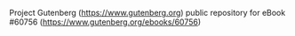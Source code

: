 Project Gutenberg (https://www.gutenberg.org) public repository for
eBook #60756 (https://www.gutenberg.org/ebooks/60756)
